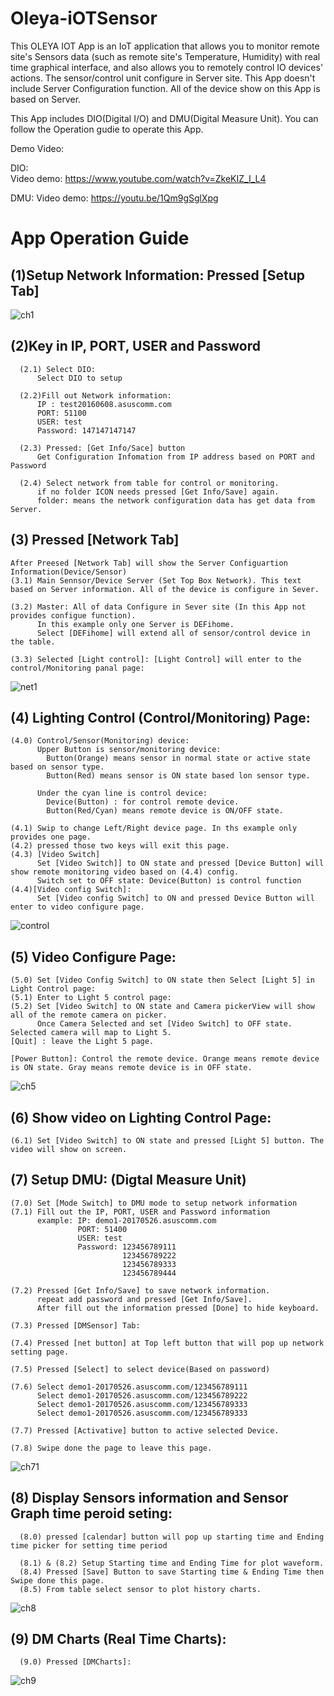 # Oleya-iOTSensor

   This OLEYA IOT App is an IoT application that allows you to monitor remote site's Sensors data
   (such as remote site's Temperature, Humidity) with real time graphical interface, 
   and also allows you to remotely control IO devices' actions. The sensor/control unit configure in Server site.
   This App doesn't include Server Configuration function. All of the device show on this App is based on Server.

   This App includes DIO(Digital I/O) and DMU(Digital Measure Unit). You can follow the Operation gudie to operate this App.
   
   Demo Video:
   
   DIO:   
   Video demo: https://www.youtube.com/watch?v=ZkeKIZ_I_L4
   
   DMU:
   Video demo: https://youtu.be/1Qm9gSglXpg
   
  
  
# App Operation Guide 

## (1)Setup Network Information: Pressed [Setup Tab]


  ![ch1](https://user-images.githubusercontent.com/2010446/137754913-5ebd3fd6-dc8e-44d9-adb0-76ce936f8fb7.png)


## (2)Key in IP, PORT, USER and Password

      (2.1) Select DIO:
          Select DIO to setup

      (2.2)Fill out Network information:
          IP : test20160608.asuscomm.com
          PORT: 51100
          USER: test
          Password: 147147147147

      (2.3) Pressed: [Get Info/Sace] button
          Get Configuration Infomation from IP address based on PORT and Password

      (2.4) Select network from table for control or monitoring.
          if no folder ICON needs pressed [Get Info/Save] again.
          folder: means the network configuration data has get data from Server.
      
   
 ## (3) Pressed [Network Tab]
    After Preesed [Network Tab] will show the Server Configuartion Information(Device/Sensor)
    (3.1) Main Sennsor/Device Server (Set Top Box Network). This text based on Server information. All of the device is configure in Sever.
     
    (3.2) Master: All of data Configure in Sever site (In this App not provides configue function).
          In this example only one Server is DEFihome.
          Select [DEFihome] will extend all of sensor/control device in the table.
    
    (3.3) Selected [Light control]: [Light Control] will enter to the control/Monitoring panal page:
    
    
  ![net1](https://user-images.githubusercontent.com/2010446/137631518-9d5b0d03-51d3-4e5f-9357-71fa5006d459.png)
  
  
## (4) Lighting Control (Control/Monitoring) Page:

    (4.0) Control/Sensor(Monitoring) device:
          Upper Button is sensor/monitoring device:
            Button(Orange) means sensor in normal state or active state based on sensor type.
            Button(Red) means sensor is ON state based lon sensor type.
          
          Under the cyan line is control device:
            Device(Button) : for control remote device.
            Button(Red/Cyan) means remote device is ON/OFF state. 
   
    (4.1) Swip to change Left/Right device page. In ths example only provides one page.
    (4.2) pressed those two keys will exit this page.
    (4.3) [Video Switch]
          Set [Video Switch]] to ON state and pressed [Device Button] will show remote monitoring video based on (4.4) config.
          Switch set to OFF state: Device(Button) is control function
    (4.4)[Video config Switch]:
          Set [Video config Switch] to ON and pressed Device Button will enter to video configure page.
          
          
  ![control](https://user-images.githubusercontent.com/2010446/137633743-1367d135-95a9-487e-8009-7798a4e45c59.png)
  
  
## (5) Video Configure Page:
    (5.0) Set [Video Config Switch] to ON state then Select [Light 5] in Light Control page:
    (5.1) Enter to Light 5 control page:
    (5.2) Set [Video Switch] to ON state and Camera pickerView will show all of the remote camera on picker.
          Once Camera Selected and set [Video Switch] to OFF state. Selected camera will map to Light 5.
    [Quit] : leave the Light 5 page.
    
    [Power Button]: Control the remote device. Orange means remote device is ON state. Gray means remote device is in OFF state. 
          
    
   ![ch5](https://user-images.githubusercontent.com/2010446/137758626-3054fda9-68ed-4e6c-aaf1-f5655b4b02d6.png)
  
  
## (6) Show video on Lighting Control Page:

    (6.1) Set [Video Switch] to ON state and pressed [Light 5] button. The video will show on screen.


## (7) Setup DMU: (Digtal Measure Unit)

    (7.0) Set [Mode Switch] to DMU mode to setup network information
    (7.1) Fill out the IP, PORT, USER and Password information
          example: IP: demo1-20170526.asuscomm.com
                   PORT: 51400
                   USER: test
                   Password: 123456789111
                             123456789222
                             123456789333
                             123456789444

    (7.2) Pressed [Get Info/Save] to save network information.
          repeat add password and pressed [Get Info/Save]. 
          After fill out the information pressed [Done] to hide keyboard.

    (7.3) Pressed [DMSensor] Tab:

    (7.4) Pressed [net button] at Top left button that will pop up network setting page.
    
    (7.5) Pressed [Select] to select device(Based on password)
    
    (7.6) Select demo1-20170526.asuscomm.com/123456789111
          Select demo1-20170526.asuscomm.com/123456789222
          Select demo1-20170526.asuscomm.com/123456789333
          Select demo1-20170526.asuscomm.com/123456789333
    
    (7.7) Pressed [Activative] button to active selected Device.
    
    (7.8) Swipe done the page to leave this page.
    
  ![ch71](https://user-images.githubusercontent.com/2010446/137914996-7e80ff8d-88ce-4dae-b66b-187cc3c30b78.png)

  
## (8) Display Sensors information and Sensor Graph time peroid seting:
   
      (8.0) pressed [calendar] button will pop up starting time and Ending time picker for setting time period

      (8.1) & (8.2) Setup Starting time and Ending Time for plot waveform.
      (8.4) Pressed [Save] Button to save Starting time & Ending Time then Swipe done this page.
      (8.5) From table select sensor to plot history charts.
   
 ![ch8](https://user-images.githubusercontent.com/2010446/137906729-586af70e-041f-4d88-b4e4-c382deda0e32.png)

## (9) DM Charts (Real Time Charts):

      (9.0) Pressed [DMCharts]:
      
 ![ch9](https://user-images.githubusercontent.com/2010446/137909895-645d3751-596e-46c2-aeda-2516d9a8b1bb.png)

     
       
    
